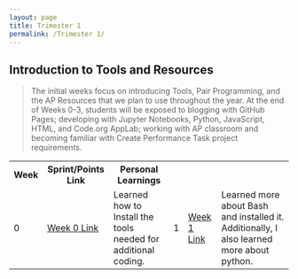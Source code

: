 ```yaml
---
layout: page
title: Trimester 1
permalink: /Trimester 1/
---
```


## Introduction to Tools and Resources
> The initial weeks focus on introducing Tools, Pair Programming, and the AP Resources that we plan to use throughout the year. At the end of Weeks 0-3, students will be exposed to blogging with GitHub Pages; developing with Jupyter Notebooks, Python, JavaScript, HTML, and Code.org AppLab; working with AP classroom and becoming familiar with Create Performance Task project requirements.

<html>

<body>


<table>
  <tr>
    <th>Week</th>
    <th>Sprint/Points Link</th>
    <th>Personal Learnings</th>
  <tr>
    <td>0</td>
    <td><a href="https://nighthawkcoders.github.io/APCSP//week/0">Week 0 Link</a></td>
    <td>Learned how to Install the tools needed for additional coding.</td>
    <td>1</td>
    <td><a href="https://nighthawkcoders.github.io/APCSP/week/1">Week 1 Link</a></td>
    <td>Learned more about Bash and installed it. Additionally, I also learned more about python.</td>
  </tr>
